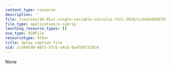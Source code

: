 ```yaml
---
content_type: resource
description: ''
file: /courses/18-01sc-single-variable-calculus-fall-2010/ccd445d6887557cba4cb8a47b5f310c4_60VGKnYBpbg.vtt
file_type: application/x-subrip
learning_resource_types: []
ocw_type: OCWFile
resourcetype: Other
title: 3play caption file
uid: ccd445d6-8875-57cb-a4cb-8a47b5f310c4
---
```

None

